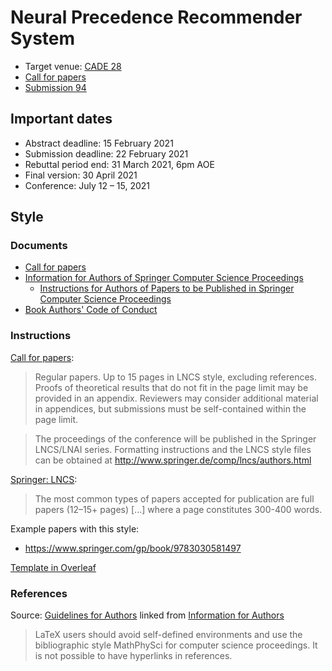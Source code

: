 # Neural Precedence Recommender System

- Target venue: [CADE 28](https://www.cs.cmu.edu/~mheule/CADE28/)
- [Call for papers](https://easychair.org/cfp/CADE-28)
- [Submission 94](https://easychair.org/conferences/submission?a=25958734;submission=5327793)

## Important dates

- Abstract deadline: 15 February 2021
- Submission deadline: 22 February 2021
- Rebuttal period end: 31 March 2021, 6pm AOE
- Final version: 30 April 2021
- Conference: July 12 – 15, 2021

## Style

### Documents

- [Call for papers](https://easychair.org/cfp/CADE-28)
- [Information for Authors of Springer Computer Science Proceedings](https://www.springer.com/gp/computer-science/lncs/conference-proceedings-guidelines)
    - [Instructions for Authors of Papers to be Published in Springer Computer Science Proceedings](ftp://ftp.springernature.com/cs-proceeding/svproc/guidelines/Springer_Instructions_for_Authors_of_Proceedings_CS.pdf)
- [Book Authors' Code of Conduct](https://www.springernature.com/gp/authors/book-authors-code-of-conduct)

### Instructions

[Call for papers](https://easychair.org/cfp/CADE-28):

> Regular papers.
> Up to 15 pages in LNCS style, excluding references.
> Proofs of theoretical results  that do not fit in the page limit may be provided in an appendix.
> Reviewers  may consider additional material in appendices, but submissions must be self-contained within the page limit.

> The proceedings of the conference will be published in the Springer LNCS/LNAI series.
> Formatting instructions and the LNCS style files can be obtained at http://www.springer.de/comp/lncs/authors.html

[Springer: LNCS](https://www.springer.com/gp/computer-science/lncs/conference-proceedings-guidelines):

> The most common types of papers accepted for publication are full papers (12–15+ pages)
> [...]
> where a page constitutes 300-400 words.

Example papers with this style:

- https://www.springer.com/gp/book/9783030581497

[Template in Overleaf](https://www.overleaf.com/latex/templates/springer-lecture-notes-in-computer-science/kzwwpvhwnvfj#.WuA4JS5uZpi)

### References

Source: [Guidelines for Authors](ftp://ftp.springernature.com/cs-proceeding/svproc/guidelines/Springer_Guidelines_for_Authors_of_Proceedings_CS.pdf)
linked from [Information for Authors](https://www.springer.com/gp/computer-science/lncs/conference-proceedings-guidelines)

> LaTeX users should avoid self-defined environments and use the bibliographic style MathPhySci for computer science proceedings.
> It is not possible to have hyperlinks in references.
